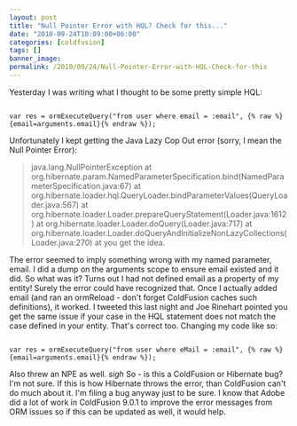 ```yaml
---
layout: post
title: "Null Pointer Error with HQL? Check for this..."
date: "2010-09-24T10:09:00+06:00"
categories: [coldfusion]
tags: []
banner_image: 
permalink: /2010/09/24/Null-Pointer-Error-with-HQL-Check-for-this
---
```


Yesterday I was writing what I thought to be some pretty simple HQL:

<p/>

<code>
var res = ormExecuteQuery("from user where email = :email", {% raw %}{email=arguments.email}{% endraw %});
</code>

<p/>

Unfortunately I kept getting the Java Lazy Cop Out error (sorry, I mean the Null Pointer Error):

<p/>

<blockquote>
java.lang.NullPointerException at org.hibernate.param.NamedParameterSpecification.bind(NamedParameterSpecification.java:67) at org.hibernate.loader.hql.QueryLoader.bindParameterValues(QueryLoader.java:567) at org.hibernate.loader.Loader.prepareQueryStatement(Loader.java:1612) at org.hibernate.loader.Loader.doQuery(Loader.java:717) at org.hibernate.loader.Loader.doQueryAndInitializeNonLazyCollections(Loader.java:270) at you get the idea.
</blockquote>

<p/>

The error seemed to imply something wrong with my named parameter, email. I did a dump on the arguments scope to ensure email existed and it did. So what was it? Turns out I had not defined email as a property of my entity! Surely the error could have recognized that. Once I actually added email (and ran an ormReload - don't forget ColdFusion caches such definitions), it worked. I tweeted this last night and Joe Rinehart pointed you get the same issue if your case in the HQL statement does not match the case defined in your entity. That's correct too. Changing my code like so:

<p/>

<code>
var res = ormExecuteQuery("from user where eMail = :email", {% raw %}{email=arguments.email}{% endraw %});
</code>

<p/>

Also threw an NPE as well. *sigh* So - is this a ColdFusion or Hibernate bug? I'm not sure. If this is how Hibernate throws the error, than ColdFusion can't do much about it. I'm filing a bug anyway just to be sure. I know that Adobe did a lot of work in ColdFusion 9.0.1 to improve the error messages from ORM issues so if this can be updated as well, it would help.